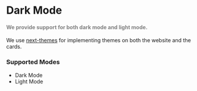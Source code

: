 <h1 id="darkmode">Dark Mode</h1>

<h4 style="color: gray;">We provide support for both dark mode and light mode.</h4>

We use [next-themes](https://www.npmjs.com/package/next-themes) for implementing themes on both the website and the cards.

<h3 id="supportedmodes">Supported Modes</h3>

- Dark Mode
- Light Mode
